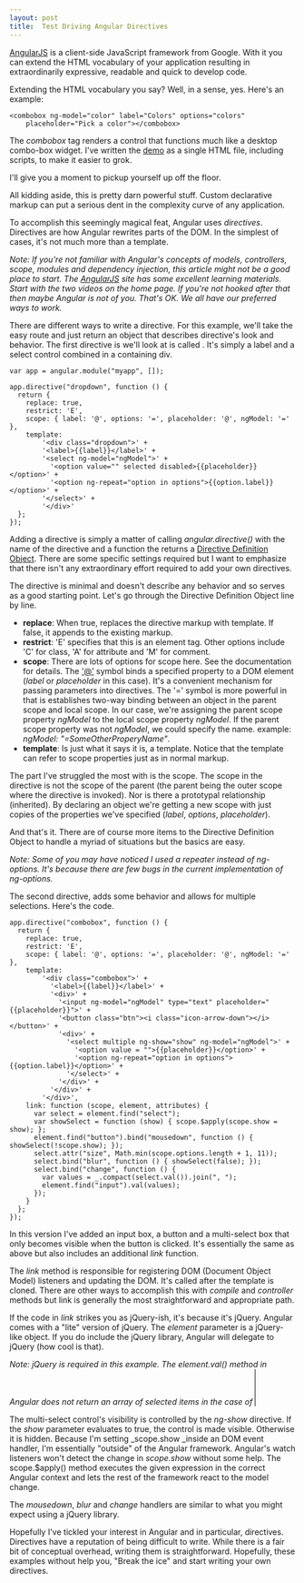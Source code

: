 ```yaml
---
layout: post
title:  Test Driving Angular Directives
---
```

[AngularJS](http://angularjs.org) is a client-side JavaScript framework from Google. With it you can extend the HTML vocabulary of your application resulting in extraordinarily expressive, readable and quick to develop code.

Extending the HTML vocabulary you say? Well, in a sense, yes. Here's an example:
    
    <combobox ng-model="color" label="Colors" options="colors"   
        placeholder="Pick a color"></combobox>

  


The _combobox_ tag renders a control that functions much like a desktop combo-box widget. I've written the [demo](/cdn/samples/angulardirective.html) as a single HTML file, including scripts, to make it easier to grok.

I'll give you a moment to pickup yourself up off the floor.

All kidding aside, this is pretty darn powerful stuff. Custom declarative markup can put a serious dent in the complexity curve of any application.

To accomplish this seemingly magical feat, Angular uses _directives_. Directives are how Angular rewrites parts of the DOM. In the simplest of cases, it's not much more than a template.

_Note: If you're not familiar with Angular's concepts of models, controllers, scope, modules and dependency injection, this article might not be a good place to start. The _[_AngularJS_](http://angularjs.org)_ site has some excellent learning materials. Start with the two videos on the home page. If you're not hooked after that then maybe Angular is not of you. That's OK. We all have our preferred ways to work._

There are different ways to write a directive. For this example, we'll take the easy route and just return an object that describes directive's look and behavior. The first directive is we'll look at is called _<dropdown>_. It's simply a label and a select control combined in a containing div.
    
    var app = angular.module("myapp", []);  
       
    app.directive("dropdown", function () {  
      return {  
        replace: true,  
        restrict: 'E',  
        scope: { label: '@', options: '=', placeholder: '@', ngModel: '=' },  
        template:  
            '<div class="dropdown">' +  
            '<label>{{label}}</label>' +  
            '<select ng-model="ngModel">' +  
              '<option value="" selected disabled>{{placeholder}}</option>' +  
              '<option ng-repeat="option in options">{{option.label}}</option>' +  
            '</select>' +  
            '</div>'  
      };  
    });

  


Adding a directive is simply a matter of calling _angular.directive()_ with the name of the directive and a function the returns a [Directive Definition Object](http://docs.angularjs.org/guide/directive). There are some specific settings required but I want to emphasize that there isn't any extraordinary effort required to add your own directives.

The _<dropdown>_ directive is minimal and doesn't describe any behavior and so serves as a good starting point. Let's go through the Directive Definition Object line by line.

  * **replace**: When true, replaces the directive markup with template. If false, it appends to the existing markup. 
  * **restrict**: 'E' specifies that this is an element tag. Other options include 'C' for class, 'A' for attribute and 'M' for comment. 
  * **scope**: There are lots of options for scope here. See the documentation for details. The ['@'](mailto:'@') symbol binds a specified property to a DOM element (_label_ or _placeholder_ in this case). It's a convenient mechanism for passing parameters into directives. The '=' symbol is more powerful in that is establishes two-way binding between an object in the parent scope and local scope. In our case, we're assigning the parent scope property _ngModel_ to the local scope property _ngModel_. If the parent scope property was not _ngModel_, we could specify the name. example: _ngModel: "=SomeOtherProperyName"_. 
  * **template**: Is just what it says it is, a template. Notice that the template can refer to scope properties just as in normal markup.

The part I've struggled the most with is the scope. The scope in the directive is not the scope of the parent (the parent being the outer scope where the directive is invoked). Nor is there a prototypal relationship (inherited). By declaring an object we're getting a new scope with just copies of the properties we've specified (_label_, _options_, _placeholder_). 

And that's it. There are of course more items to the Directive Definition Object to handle a myriad of situations but the basics are easy.

_Note: Some of you may have noticed I used a repeater instead of ng-options. It's because there are few bugs in the current implementation of ng-options._

The second directive, _<combobox>_ adds some behavior and allows for multiple selections. Here's the code.
    
    app.directive("combobox", function () {  
      return {  
        replace: true,  
        restrict: 'E',  
        scope: { label: '@', options: '=', placeholder: '@', ngModel: '=' },  
        template:  
            '<div class="combobox">' +  
              '<label>{{label}}</label>' +  
              '<div>' +  
                '<input ng-model="ngModel" type="text" placeholder="{{placeholder}}">' +  
                '<button class="btn"><i class="icon-arrow-down"></i></button>' +  
                '<div>' +  
                  '<select multiple ng-show="show" ng-model="ngModel">' +  
                    '<option value = "">{{placeholder}}</option>' +  
                    '<option ng-repeat="option in options">{{option.label}}</option>' +  
                  '</select>' +  
                '</div>' +  
              '</div>' +  
            '</div>',  
        link: function (scope, element, attributes) {  
          var select = element.find("select");  
          var showSelect = function (show) { scope.$apply(scope.show = show); };  
          element.find("button").bind("mousedown", function () { showSelect(!scope.show); });  
          select.attr("size", Math.min(scope.options.length + 1, 11));  
          select.bind("blur", function () { showSelect(false); });  
          select.bind("change", function () {  
            var values = _.compact(select.val()).join(", ");  
            element.find("input").val(values);  
          });  
        }  
      };  
    });

In this version I've added an input box, a button and a multi-select box that only becomes visible when the button is clicked. It's essentially the same as _<dropdown>_ above but also includes an additional _link_ function.

The _link_ method is responsible for registering DOM (Document Object Model) listeners and updating the DOM. It's called after the template is cloned. There are other ways to accomplish this with _compile_ and _controller_ methods but link is generally the most straightforward and appropriate path.

If the code in _link_ strikes you as jQuery-ish, it's because it's jQuery. Angular comes with a "lite" version of jQuery. The _element_ parameter is a jQuery-like object. If you do include the jQuery library, Angular will delegate to jQuery (how cool is that).

_Note: jQuery is required in this example. The element.val() method in Angular does not return an array of selected items in the case of <select multiple>. I've submitted a bug on this._

The multi-select control's visibility is controlled by the _ng-show_ directive. If the _show_ parameter evaluates to true, the control is made visible. Otherwise it is hidden. Because I'm setting _scope.show _inside an DOM event handler, I'm essentially "outside" of the Angular framework. Angular's watch listeners won't detect the change in _scope.show_ without some help. The scope.$apply() method executes the given expression in the correct Angular context and lets the rest of the framework react to the model change.

The _mousedown_, _blur_ and _change_ handlers are similar to what you might expect using a jQuery library.

Hopefully I've tickled your interest in Angular and in particular, directives. Directives have a reputation of being difficult to write. While there is a fair bit of conceptual overhead, writing them is straightforward. Hopefully, these examples without help you, "Break the ice" and start writing your own directives.
